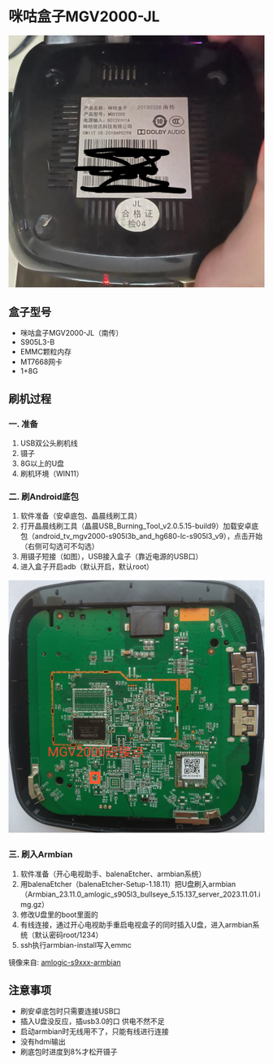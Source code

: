 # 咪咕盒子MGV2000-JL
![盒子](./files/盒子.jpg)

## 盒子型号

- 咪咕盒子MGV2000-JL（南传）
- S905L3-B
- EMMC颗粒内存
- MT7668网卡
- 1+8G

## 刷机过程

### 一. 准备
1. USB双公头刷机线
2. 镊子
3. 8G以上的U盘
4. 刷机环境（WIN11）

### 二. 刷Android底包
1. 软件准备（安卓底包、晶晨线刷工具）
2. 打开晶晨线刷工具（晶晨USB_Burning_Tool_v2.0.5.15-build9）加载安卓底包（android_tv_mgv2000-s905l3b_and_hg680-lc-s905l3_v9），点击开始（右侧可勾选可不勾选）
3. 用镊子短接（如图），USB接入盒子（靠近电源的USB口）
4. 进入盒子开启adb（默认开启，默认root）

![短接点](./files/MGV2000短接点.jpg)

### 三. 刷入Armbian
1. 软件准备（开心电视助手、balenaEtcher、armbian系统）
2. 用balenaEtcher（balenaEtcher-Setup-1.18.11）把U盘刷入armbian（Armbian_23.11.0_amlogic_s905l3_bullseye_5.15.137_server_2023.11.01.img.gz）
3. 修改U盘里的boot里面的
3. 有线连接，通过开心电视助手重启电视盒子的同时插入U盘，进入armbian系统（默认密码root/1234）
4. ssh执行armbian-install写入emmc

镜像来自: [amlogic-s9xxx-armbian](https://github.com/ophub/amlogic-s9xxx-armbian)


## 注意事项
* 刷安卓底包时只需要连接USB口
* 插入U盘没反应，插usb3.0的口 供电不然不足
* 启动armbian时无线用不了，只能有线进行连接
* 没有hdmi输出
* 刷底包时进度到8%才松开镊子


